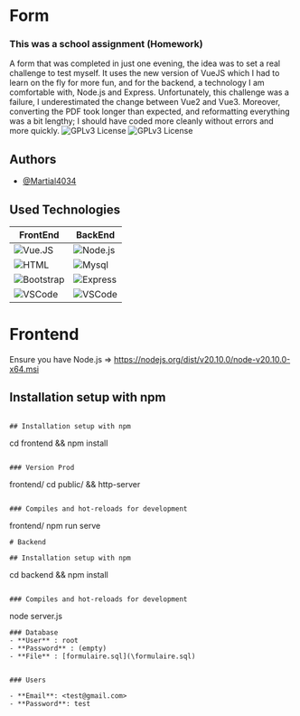 # Form

### This was a school assignment (Homework)

A form that was completed in just one evening, the idea was to set a real challenge to test myself. It uses the new version of VueJS which I had to learn on the fly for more fun, and for the backend, a technology I am comfortable with, Node.js and Express. Unfortunately, this challenge was a failure, I underestimated the change between Vue2 and Vue3. Moreover, converting the PDF took longer than expected, and reformatting everything was a bit lengthy; I should have coded more cleanly without errors and more quickly.
![GPLv3 License](https://img.shields.io/npm/v/npm.svg?logo=nodedotjs) ![GPLv3 License](https://img.shields.io/badge/logo-gitlab-blue?logo=gitlab)

## Authors

- [@Martial4034](https://gitlab.com/Martial4034)

## Used Technologies

| FrontEnd           | BackEnd                                                              |
| -----------------  | ------------------------------------------------------------------ |
|![Vue.JS](https://img.shields.io/badge/Vue.js-35495E?style=for-the-badge&logo=vuedotjs&logoColor=4FC08D)| ![Node.js](https://img.shields.io/badge/Node.js-43853D?style=for-the-badge&logo=node.js&logoColor=white) |
![HTML](https://img.shields.io/badge/HTML5-E34F26?style=for-the-badge&logo=html5&logoColor=white)| ![Mysql](https://img.shields.io/badge/Mysql-007acc?style=for-the-badge&labelColor=black&logo=mysql&logoColor=007acc) |
![Bootstrap](https://img.shields.io/badge/Bootstrap-563D7C?style=for-the-badge&logo=bootstrap&logoColor=white)| ![Express](https://img.shields.io/badge/Express.js-404D59?style=for-the-badge) |
![VSCode](https://img.shields.io/badge/Visual_Studio-0078d7?style=for-the-badge&logo=visual%20studio&logoColor=white)|![VSCode](https://img.shields.io/badge/Visual_Studio-0078d7?style=for-the-badge&logo=visual%20studio&logoColor=white) |

# Frontend

Ensure you have Node.js => https://nodejs.org/dist/v20.10.0/node-v20.10.0-x64.msi

## Installation setup with npm 

```

## Installation setup with npm 
```
cd frontend && npm install
```

### Version Prod 
```
frontend/
cd public/ && http-server
```

### Compiles and hot-reloads for development
```
frontend/
npm run serve
```
# Backend

## Installation setup with npm 
```
cd backend && npm install
```

### Compiles and hot-reloads for development
```
node server.js
```
### Database
- **User** : root
- **Password** : (empty)
- **File** : [formulaire.sql](\formulaire.sql)


### Users

- **Email**: <test@gmail.com>
- **Password**: test
